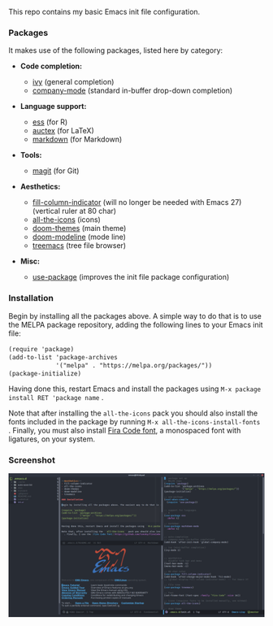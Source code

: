 This repo contains my basic Emacs init file configuration.

### Packages

It makes use of the following packages, listed here by category:

  - **Code completion:**
    - [ivy](https://github.com/abo-abo/swiper) (general completion)
    - [company-mode](https://company-mode.github.io/) (standard in-buffer drop-down completion)


  - **Language support:**
    - [ess](https://ess.r-project.org/) (for R)
    - [auctex](https://www.gnu.org/software/auctex/) (for LaTeX)
    - [markdown](https://jblevins.org/projects/markdown-mode/) (for Markdown)


  - **Tools:**
    - [magit](https://magit.vc/) (for Git)


  - **Aesthetics:**
    - [fill-column-indicator](https://www.emacswiki.org/emacs/FillColumnIndicator) (will no longer be needed with Emacs 27) (vertical ruler at 80 char)
    - [all-the-icons](https://github.com/domtronn/all-the-icons.el) (icons)
    - [doom-themes](https://github.com/hlissner/emacs-doom-themes) (main theme)
    - [doom-modeline](https://github.com/seagle0128/doom-modeline) (mode line)
    - [treemacs](https://github.com/Alexander-Miller/treemacs) (tree file browser)


  - **Misc:**
    - [use-package](https://github.com/jwiegley/use-package) (improves the init file package configuration)
	

### Installation

Begin by installing all the packages above. A simple way to do that is to use the MELPA package repository, adding the following lines to your Emacs init file:
```
(require 'package)
(add-to-list 'package-archives
             '("melpa" . "https://melpa.org/packages/"))
(package-initialize)
```

Having done this, restart Emacs and install the packages using ``M-x package install RET 'package name`` . 

Note that after installing the ``all-the-icons`` pack you should also install the fonts included in the package by running ``M-x all-the-icons-install-fonts
``. Finally, you must also install [Fira Code font](https://github.com/tonsky/FiraCode), a monospaced font with ligatures, on your system.


### Screenshot
![screenshot](screenshot.png)
